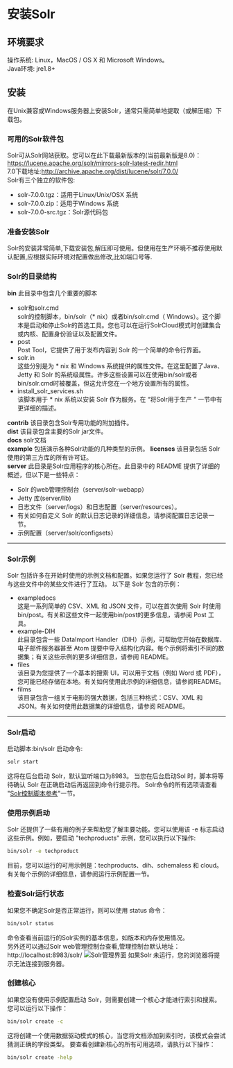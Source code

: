 # 安装Solr

## 环境要求

操作系统: Linux，MacOS / OS X 和 Microsoft Windows。  
Java环境: jre1.8+

## 安装

在Unix兼容或Windows服务器上安装Solr，通常只需简单地提取（或解压缩）下载包。 

### 可用的Solr软件包

Solr可从Solr网站获取。您可以在此下载最新版本的(当前最新版是8.0)：<https://lucene.apache.org/solr/mirrors-solr-latest-redir.html>  
7.0下载地址:<http://archive.apache.org/dist/lucene/solr/7.0.0/>  
Solr有三个独立的软件包:
* solr-7.0.0.tgz：适用于Linux/Unix/OSX 系统
* solr-7.0.0.zip：适用于Windows 系统
* solr-7.0.0-src.tgz：Solr源代码包

### 准备安装Solr

Solr的安装非常简单,下载安装包,解压即可使用。但使用在生产环境不推荐使用默认配置,应根据实际环境对配置做出修改,比如端口号等.

### Solr的目录结构

**bin** 此目录中包含几个重要的脚本
* solr和solr.cmd  
    solr的控制脚本，bin/solr（* nix）或者bin/solr.cmd（ Windows）。这个脚本是启动和停止Solr的首选工具。您也可以在运行SolrCloud模式时创建集合或内核、配置身份验证以及配置文件。  
* post  
    Post Tool，它提供了用于发布内容到 Solr 的一个简单的命令行界面。
* solr.in  
     这些分别是为 * nix 和 Windows 系统提供的属性文件。在这里配置了Java、Jetty 和 Solr 的系统级属性。许多这些设置可以在使用bin/solr或者bin/solr.cmd时被覆盖，但这允许您在一个地方设置所有的属性。
* install_solr_services.sh  
     该脚本用于 * nix 系统以安装 Solr 作为服务。在 “将Solr用于生产 ” 一节中有更详细的描述。

**contrib**  该目录包含Solr专用功能的附加插件。  
**dist**  该目录包含主要的Solr jar文件。  
**docs**  solr文档  
**example**  包括演示各种Solr功能的几种类型的示例。 
**licenses**  该目录包括 Solr 使用的第三方库的所有许可证。  
**server**  此目录是Solr应用程序的核心所在。此目录中的 README 提供了详细的概述，但以下是一些特点：

* Solr 的web管理控制台（server/solr-webapp）
* Jetty 库(server/lib)
* 日志文件（server/logs）和日志配置（server/resources）。
* 有关如何自定义 Solr 的默认日志记录的详细信息，请参阅配置日志记录一节。
* 示例配置（server/solr/configsets）

---

### Solr示例

Solr 包括许多在开始时使用的示例文档和配置。如果您运行了 Solr 教程，您已经与这些文件中的某些文件进行了互动。
以下是 Solr 包含的示例：
* exampledocs  
   这是一系列简单的 CSV、XML 和 JSON 文件，可以在首次使用 Solr 时使用bin/post。有关和这些文件一起使用bin/post的更多信息，请参阅 Post 工具。
* example-DIH  
   此目录包含一些 DataImport Handler（DIH）示例，可帮助您开始在数据库、电子邮件服务器甚至 Atom 提要中导入结构化内容。每个示例将索引不同的数据集；有关这些示例的更多详细信息，请参阅 README。
* files  
    该目录为您提供了一个基本的搜索 UI，可以用于文档（例如 Word 或 PDF），您可能已经存储在本地。有关如何使用此示例的详细信息，请参阅README。
* films  
    该目录包含一组关于电影的强大数据，包括三种格式：CSV、XML 和 JSON。有关如何使用此数据集的详细信息，请参阅 README。
---

### Solr启动

启动脚本:bin/solr
启动命令:

```sh
solr start
```

这将在后台启动 Solr，默认监听端口为8983。
当您在后台启动Sol 时，脚本将等待确认 Solr 在正确启动后再返回到命令行提示符。 Solr命令的所有选项请查看 "[Solr控制脚本参考](solr_doc-m13y2fs3.md)"一节。

### 使用示例启动

Solr 还提供了一些有用的例子来帮助您了解主要功能。您可以使用该 -e 标志启动这些示例。例如，要启动 "techproducts" 示例，您可以执行以下操作:

```sh
bin/solr -e techproduct
```

目前，您可以运行的可用示例是：techproducts、dih、schemaless 和 cloud。有关每个示例的详细信息，请参阅运行示例配置一节。

### 检查Solr运行状态

如果您不确定Solr是否正常运行，则可以使用 status 命令：

```sh
bin/solr status
```

命令查看当前运行的Solr实例的基本信息，如版本和内存使用情况。  
另外还可以通过Solr web管理控制台查看,管理控制台默认地址：http://localhost:8983/solr/
![Solr管理界面](http://lucene.apache.org/solr/guide/7_0/images/running-solr/SolrAdminDashboard.png)
如果Solr 未运行，您的浏览器将提示无法连接到服务器。

### 创建核心

如果您没有使用示例配置启动 Solr，则需要创建一个核心才能进行索引和搜索。您可以运行以下操作：

```sh
bin/solr create -c
```

这将创建一个使用数据驱动模式的核心，当您将文档添加到索引时，该模式会尝试猜测正确的字段类型。
要查看创建新核心的所有可用选项，请执行以下操作：

```sh
bin/solr create -help
```
